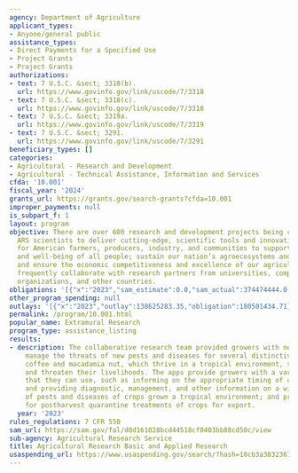 ```yaml
---
agency: Department of Agriculture
applicant_types:
- Anyone/general public
assistance_types:
- Direct Payments for a Specified Use
- Project Grants
- Project Grants
authorizations:
- text: 7 U.S.C. &sect; 3318(b).
  url: https://www.govinfo.gov/link/uscode/7/3318
- text: 7 U.S.C. &sect; 3318(c).
  url: https://www.govinfo.gov/link/uscode/7/3318
- text: 7 U.S.C. &sect; 3319a.
  url: https://www.govinfo.gov/link/uscode/7/3319
- text: 7 U.S.C. &sect; 3291.
  url: https://www.govinfo.gov/link/uscode/7/3291
beneficiary_types: []
categories:
- Agricultural - Research and Development
- Agricultural - Technical Assistance, Information and Services
cfda: '10.001'
fiscal_year: '2024'
grants_url: https://grants.gov/search-grants?cfda=10.001
improper_payments: null
is_subpart_f: 1
layout: program
objective: There are over 600 research and development projects being conducted by
  ARS scientists to deliver cutting-edge, scientific tools and innovative solutions
  for American farmers, producers, industry, and communities to support the nourishment
  and well-being of all people; sustain our nation’s agroecosystems and natural resources;
  and ensure the economic competitiveness and excellence of our agriculture. Our scientists
  frequently collaborate with research partners from universities, companies, other
  organizations, and other countries.
obligations: '[{"x":"2023","sam_estimate":0.0,"sam_actual":374474444.0,"usa_spending_actual":287057663.9},{"x":"2024","sam_estimate":0.0,"sam_actual":379881117.0,"usa_spending_actual":305580097.24},{"x":"2025","sam_estimate":0.0,"sam_actual":379180000.0,"usa_spending_actual":13208089.48}]'
other_program_spending: null
outlays: '[{"x":"2023","outlay":138625283.35,"obligation":180501434.71},{"x":"2024","outlay":86546286.1,"obligation":179332856.19},{"x":"2025","outlay":5150319.3,"obligation":6829832.72}]'
permalink: /program/10.001.html
popular_name: Extramural Research
program_type: assistance_listing
results:
- description: The collaborative research team provided growers with new apps to help
    manage the threats of new pests and diseases for several distinctive crops, including
    coffee and macadamia nut, which thrive in a tropical environment, such as Hawaii,
    and threaten their livelihoods. The apps provide growers with a variety of information
    that they can use, such as informing on the appropriate timing of control measures,
    and providing diagnostic, management, and other information on a wide variety
    of pests and diseases of crops grown a tropical environment; and provides recommendations
    for postharvest quarantine treatments of crops for export.
  year: '2023'
rules_regulations: 7 CFR 550
sam_url: https://sam.gov/fal/d8d161028bcd44518cf0403bb88cd50c/view
sub-agency: Agricultural Research Service
title: Agricultural Research Basic and Applied Research
usaspending_url: https://www.usaspending.gov/search/?hash=18cb3a3832367db6bd1e2e34005771cf
---
```

